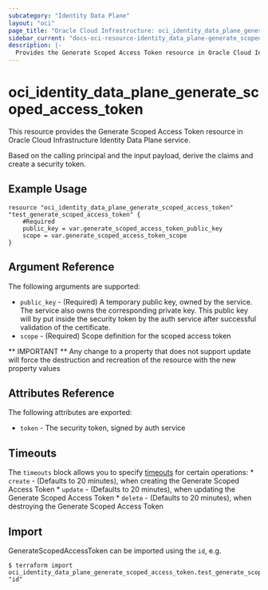 ```yaml
---
subcategory: "Identity Data Plane"
layout: "oci"
page_title: "Oracle Cloud Infrastructure: oci_identity_data_plane_generate_scoped_access_token"
sidebar_current: "docs-oci-resource-identity_data_plane-generate_scoped_access_token"
description: |-
  Provides the Generate Scoped Access Token resource in Oracle Cloud Infrastructure Identity Data Plane service
---
```


# oci_identity_data_plane_generate_scoped_access_token
This resource provides the Generate Scoped Access Token resource in Oracle Cloud Infrastructure Identity Data Plane service.

Based on the calling principal and the input payload, derive the claims and create a security token.


## Example Usage

```hcl
resource "oci_identity_data_plane_generate_scoped_access_token" "test_generate_scoped_access_token" {
	#Required
	public_key = var.generate_scoped_access_token_public_key
	scope = var.generate_scoped_access_token_scope
}
```

## Argument Reference

The following arguments are supported:

* `public_key` - (Required) A temporary public key, owned by the service. The service also owns the corresponding private key. This public key will by put inside the security token by the auth service after successful validation of the certificate. 
* `scope` - (Required) Scope definition for the scoped access token 


** IMPORTANT **
Any change to a property that does not support update will force the destruction and recreation of the resource with the new property values

## Attributes Reference

The following attributes are exported:

* `token` - The security token, signed by auth service

## Timeouts

The `timeouts` block allows you to specify [timeouts](https://registry.terraform.io/providers/hashicorp/oci/latest/docs/guides/changing_timeouts) for certain operations:
	* `create` - (Defaults to 20 minutes), when creating the Generate Scoped Access Token
	* `update` - (Defaults to 20 minutes), when updating the Generate Scoped Access Token
	* `delete` - (Defaults to 20 minutes), when destroying the Generate Scoped Access Token


## Import

GenerateScopedAccessToken can be imported using the `id`, e.g.

```
$ terraform import oci_identity_data_plane_generate_scoped_access_token.test_generate_scoped_access_token "id"
```

